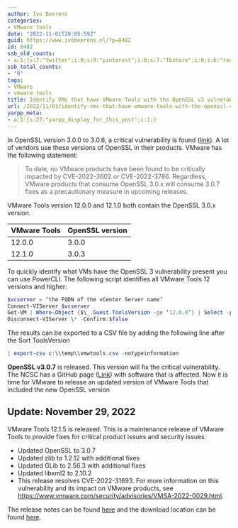 ```yaml
---
author: Ivo Beerens
categories:
- VMware Tools
date: "2022-11-01T20:05:59Z"
guid: https://www.ivobeerens.nl/?p=8482
id: 8482
ssb_old_counts:
- a:5:{s:7:"twitter";i:0;s:9:"pinterest";i:0;s:7:"fbshare";i:0;s:6:"reddit";i:0;s:6:"tumblr";N;}
ssb_total_counts:
- "0"
tags:
- VMware
- vmware tools
title: Identify VMs that have VMware Tools with the OpenSSL v3 vulnerability
url: /2022/11/01/identify-vms-that-have-vmware-tools-with-the-openssl-v3-vulnerability/
yarpp_meta:
- a:1:{s:27:"yarpp_display_for_this_post";i:1;}
---
```


In OpenSSL version 3.0.0 to 3.0.6, a critical vulnerability is found ([link](https://blogs.vmware.com/security/2022/11/vmware-response-to-cve-2022-3602-and-cve-2022-3786-vulnerabilities-in-openssl-3-0-x.html)). A lot of vendors use these versions of OpenSSL in their products. VMware has the following statement:

> To date, no VMware products have been found to be critically impacted by CVE-2022-3602 or CVE-2022-3786. Regardless, VMware products that consume OpenSSL 3.0.x will consume 3.0.7 fixes as a precautionary measure in upcoming releases.

VMware Tools version 12.0.0 and 12.1.0 both contain the OpenSSL 3.0.x version.

| **VMware Tools** | **OpenSSL version** |
|---|---|
| 12.0.0 | 3.0.0 |
| 12.1.0 | 3.0.3 |

To quickly identify what VMs have the OpenSSL 3 vulnerability present you can use PowerCLI. The following script identifies all VMware Tools 12 versions and higher:

```powershell  
$vcserver = ‘the FQDN of the vCenter Server name’  
Connect-VIServer $vcserver  
Get-VM | Where-Object {$\_.Guest.ToolsVersion -ge ‘12.0.0’} | Select -property Name,PowerState,@{Name=’Toolsversion’;Expression={$\_.Guest.Toolsversion}} | Sort Toolsversion  
Disconnect-VIServer \* -Confirm:$false  
```

The results can be exported to a CSV file by adding the following line after the Sort ToolsVersion

```powershell  
| export-csv c:\\temp\\vmwtools.csv -notypeinformation  
```

**OpenSSL v3.0.7** is released. This version will fix the critical vulnerability. The NCSC has a GitHub page ([Link](https://github.com/NCSC-NL/OpenSSL-2022/blob/main/software/README.md)) with software that is affected. Now it is time for VMware to release an updated version of VMware Tools that included the new OpenSSL version

## **Update: November 29, 2022**

VMware Tools 12.1.5 is released. This is a maintenance release of VMware Tools to provide fixes for critical product issues and security issues:

- Updated OpenSSL to 3.0.7
- Updated zlib to 1.2.12 with additional fixes
- Updated GLib to 2.56.3 with additional fixes
- Updated libxml2 to 2.10.2
- This release resolves CVE-2022-31693. For more information on this vulnerability and its impact on VMware products, see https://www.vmware.com/security/advisories/VMSA-2022-0029.html.

The release notes can be found [here](https://docs.vmware.com/en/VMware-Tools/12.1/rn/vmware-tools-1215-release-notes/index.html) and the download location can be found [here](https://packages.vmware.com/tools/releases/12.1.5/).
